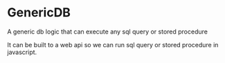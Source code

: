 # GenericDB
A generic db logic that can execute any sql query or stored procedure


It can be built to a web api so we can run sql query or stored procedure in javascript.

